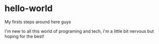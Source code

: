 # hello-world
My firsts steps around here guys

I'm new to all this world of programing and tech, i'm a little bit nervous but
hoping for the best!
